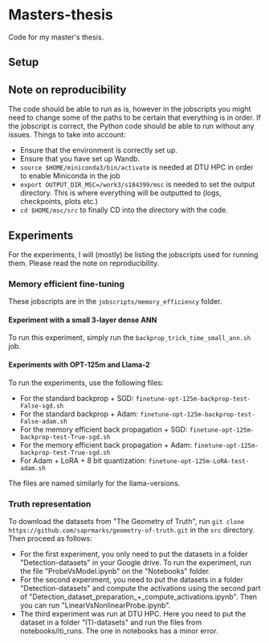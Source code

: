 # Masters-thesis
Code for my master's thesis.

## Setup


## Note on reproducibility
The code should be able to run as is, however in the jobscripts you might need to change some of the paths to be certain that everything is in order. If the jobscript is correct, the Python code should be able to run without any issues.
Things to take into account:
- Ensure that the environment is correctly set up.
- Ensure that you have set up Wandb.
- `source $HOME/miniconda3/bin/activate` is needed at DTU HPC in order to enable Miniconda in the job
- `export OUTPUT_DIR_MSC=/work3/s184399/msc` is needed to set the output directory. This is where everything will be outputted to (logs, checkpoints, plots etc.)
- `cd $HOME/msc/src` to finally CD into the directory with the code.


## Experiments
For the experiments, I will (mostly) be listing the jobscripts used for running them. Please read the note on reproducibility.

### Memory efficient fine-tuning
These jobscripts are in the `jobscripts/memory_efficiency` folder.

#### Experiment with a small 3-layer dense ANN
To run this experiment, simply run the `backprop_trick_time_small_ann.sh` job.

#### Experiments with OPT-125m and Llama-2
To run the experiments, use the following files:
- For the standard backprop + SGD: `finetune-opt-125m-backprop-test-False-sgd.sh`
- For the standard backprop + Adam: `finetune-opt-125m-backprop-test-False-adam.sh`
- For the memory efficient back propagation + SGD: `finetune-opt-125m-backprop-test-True-sgd.sh`
- For the memory efficient back propagation + Adam: `finetune-opt-125m-backprop-test-True-sgd.sh`
- For Adam + LoRA + 8 bit quantization: `finetune-opt-125m-LoRA-test-adam.sh`

The files are named similarly for the llama-versions.

### Truth representation
To download the datasets from "The Geometry of Truth", run `git clone https://github.com/saprmarks/geometry-of-truth.git` in the `src` directory.
Then proceed as follows:
- For the first experiment, you only need to put the datasets in a folder "Detection-datasets" in your Google drive. To run the experiment, run the file "ProbeVsModel.ipynb" on the "Notebooks" folder.
- For the second experiment, you need to put the datasets in a folder "Detection-datasets" and compute the activations using the second part of "Detection_dataset_preparation_+_compute_activations.ipynb". Then you can run "LinearVsNonlinearProbe.ipynb".
- The third experiment was run at DTU HPC. Here you need to put the dataset in a folder "ITI-datasets" and run the files from notebooks/iti_runs. The one in notebooks has a minor error.
